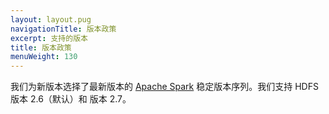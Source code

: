 ```yaml
---
layout: layout.pug
navigationTitle: 版本政策
excerpt: 支持的版本
title: 版本政策
menuWeight: 130
---
```


我们为新版本选择了最新版本的 [Apache Spark](http://spark.apache.org) 稳定版本序列。我们支持 HDFS 版本 2.6（默认）和 版本 2.7。
